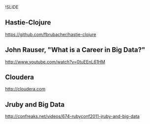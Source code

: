 !SLIDE

## Hastie-Clojure
https://github.com/fbrubacher/hastie-clojure

## John Rauser, "What is a Career in Big Data?"
http://www.youtube.com/watch?v=0tuEEnL61HM

## Cloudera
http://cloudera.com

## Jruby and Big Data
http://confreaks.net/videos/674-rubyconf2011-jruby-and-big-data
